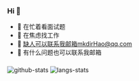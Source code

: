 ### Hi 👋
- 🔭 在忙着看面试题
- 🌱 在焦虑找工作
- 🤔 缺人可以联系我邮箱mkdirHao@qq.com
- 💬 有什么问题也可以联系我邮箱

###
![github-stats](https://github-readme-stats.vercel.app/api?username=YanJieMao&show_icons=true&line_height=26&hide_title=true)
![langs-stats](https://github-readme-stats.vercel.app/api/top-langs/?username=YanJieMao&layout=compact)

<!--
**YanJieMao/yanjiemao** is a ✨ _special_ ✨ repository because its `README.md` (this file) appears on your GitHub profile.

Here are some ideas to get you started:

- 🔭 I’m currently working on ...
- 🌱 I’m currently learning ...
- 👯 I’m looking to collaborate on ...
- 🤔 I’m looking for help with ...
- 💬 Ask me about ...
- 📫 How to reach me: ...
- 😄 Pronouns: ...
- ⚡ Fun fact: ...
-->
